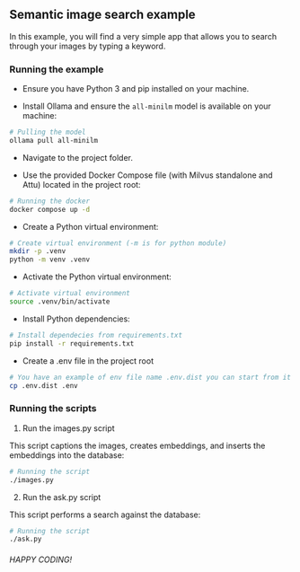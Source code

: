 ## Semantic image search example

In this example, you will find a very simple app that allows you to search through your images by typing a keyword.

### Running the example
- Ensure you have Python 3 and pip installed on your machine.

- Install Ollama and ensure the `all-minilm` model is available on your machine:
```bash
# Pulling the model
ollama pull all-minilm
```

- Navigate to the project folder.

- Use the provided Docker Compose file (with Milvus standalone and Attu) located in the project root:

```bash
# Running the docker
docker compose up -d
```

- Create a Python virtual environment:

```bash
# Create virtual environment (-m is for python module)
mkdir -p .venv
python -m venv .venv
```

- Activate the Python virtual environment:

```bash
# Activate virtual environment
source .venv/bin/activate
```

- Install Python dependencies:

```bash
# Install dependecies from requirements.txt
pip install -r requirements.txt
```

- Create a .env file in the project root
```bash
# You have an example of env file name .env.dist you can start from it
cp .env.dist .env
```

### Running the scripts

1. Run the images.py script

This script captions the images, creates embeddings, and inserts the embeddings into the database:

```bash
# Running the script
./images.py
```

2. Run the ask.py script

This script performs a search against the database:
```bash
# Running the script
./ask.py
```

###### HAPPY CODING!
